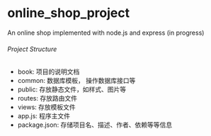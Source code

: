 # online_shop_project
An online shop implemented with node.js and express (in progress)

###### Project Structure

* book: 项目的说明文档
* common: 数据库模板， 操作数据库接口等
* public: 存放静态文件，如样式、图片等
* routes: 存放路由文件
* views: 存放模板文件
* app.js: 程序主文件
* package.json: 存储项目名、描述、作者、依赖等等信息
